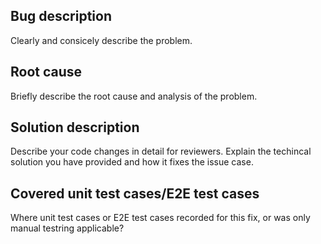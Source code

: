 ## Bug description
Clearly and consicely describe the problem.

## Root cause
Briefly describe the root cause and analysis of the problem.

## Solution description
Describe your code changes in detail for reviewers. Explain the techincal solution you have provided and how it fixes the issue case.

## Covered unit test cases/E2E test cases
Where unit test cases or E2E test cases recorded for this fix, or was only manual testring applicable?

